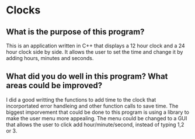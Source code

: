 # Clocks
## What is the purpose of this program?
This is an application written in C++ that displays a 12 hour clock and a 24 hour clock side by side. It allows the user to set the time and change it by adding hours, minutes and seconds. 
## What did you do well in this program? What areas could be improved?
I did a good writting the functions to add time to the clock that incorportated error handleing and other function calls to save time. The biggest imporvement that could be done to this program is using a library to make the user menu more appealing. The menu could be changed to a GUI that allows the user to click add hour/minute/second, instead of typing 1,2 or 3. 

